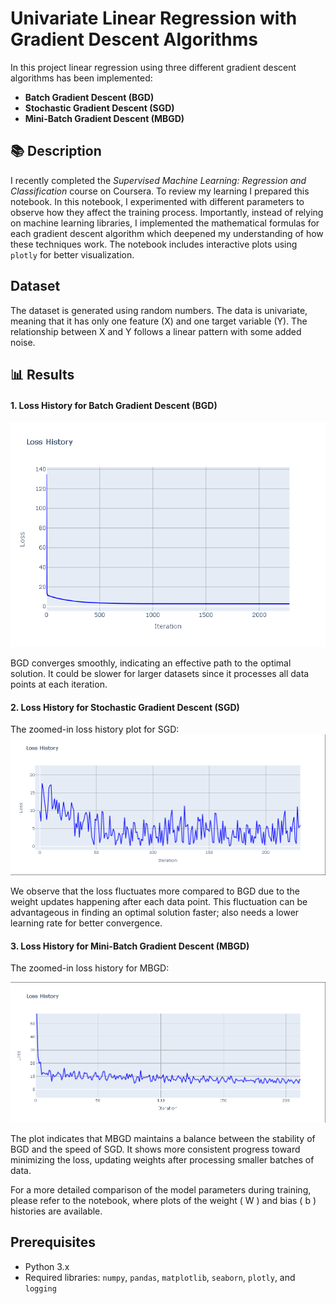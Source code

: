 # Univariate Linear Regression with Gradient Descent Algorithms

In this project linear regression using three different gradient descent algorithms has been implemented: 
- **Batch Gradient Descent (BGD)**
- **Stochastic Gradient Descent (SGD)**
- **Mini-Batch Gradient Descent (MBGD)**

## 📚 Description
I recently completed the *Supervised Machine Learning: Regression and Classification* course on Coursera. To review my learning I prepared this notebook. In this notebook, I experimented with different parameters to observe how they affect the training process. Importantly, instead of relying on machine learning libraries, I implemented the mathematical formulas for each gradient descent algorithm which deepened my understanding of how these techniques work. The notebook includes interactive plots using `plotly` for better visualization.

## Dataset
The dataset is generated using random numbers. The data is univariate, meaning that it has only one feature (X) and one target variable (Y). The relationship between X and Y follows a linear pattern with some added noise.


## 📊 Results
#### 1. Loss History for Batch Gradient Descent (BGD)
![BGD Loss History](Univariate%20Linear%20Regression/plots/loss_history_bgd.png)

BGD converges smoothly, indicating an effective path to the optimal solution. It could be slower for larger datasets since it processes all data points at each iteration.

#### 2. Loss History for Stochastic Gradient Descent (SGD)
The zoomed-in loss history plot for SGD:
![SGD Loss History (Zoomed In)](Univariate%20Linear%20Regression/plots/loss_history_zoomIn_sgd.png)

We observe that the loss fluctuates more compared to BGD due to the weight updates happening after each data point. This fluctuation can be advantageous in finding an optimal solution faster; also needs a lower learning rate for better convergence.


#### 3. Loss History for Mini-Batch Gradient Descent (MBGD)
The zoomed-in loss history for MBGD:

![MBGD Loss History (Zoomed In)](Univariate%20Linear%20Regression/plots/loss_history_zoomIn_mbgd.png)

The plot indicates that MBGD maintains a balance between the stability of BGD and the speed of SGD. It shows more consistent progress toward minimizing the loss, updating weights after processing smaller batches of data.

For a more detailed comparison of the model parameters during training, please refer to the notebook, where plots of the weight \( W \) and bias \( b \) histories are available.

## Prerequisites
- Python 3.x
- Required libraries: `numpy`, `pandas`, `matplotlib`, `seaborn`, `plotly`, and `logging`

